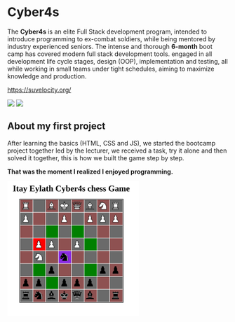 # Cyber4s

The <b>Cyber4s</b> is an elite Full Stack development program, intended to introduce
programming to ex-combat soldiers, while being mentored by industry
experienced seniors. The intense and thorough <b>6-month</b> boot camp has covered
modern full stack development tools. engaged in all development life cycle stages,
design (OOP), implementation and testing, all while working in small teams under
tight schedules, aiming to maximize knowledge and production.

https://suvelocity.org/

<img src="https://avatars.githubusercontent.com/u/67334329?s=200&v=4" width="100" hight="150">
<img src="https://avatars.githubusercontent.com/u/105980203?s=200&v=4" width="100" hight="150">

## About my first project
After learning the basics (HTML, CSS and JS), we started the bootcamp project together led by the  lecturer, we received a task, try it alone and then solved it together, this is how we built the game step by step.

<b>That was the moment I realized I enjoyed programming.</b>

<img src="img/chess-game-pic.png" width="300" hight="300">

